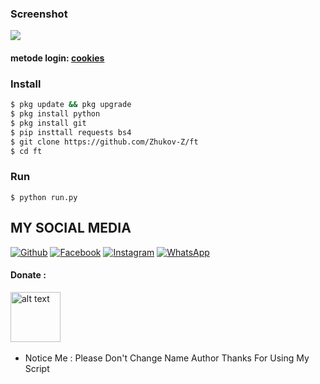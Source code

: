 ### Screenshot
<img src="https://raw.githubusercontent.com/Zhukov-Z/Zhukov-Z/main/20220707_211625.jpg" />

#### metode login: [cookies](https://youtu.be/DF7bUCn0GFY)

### Install
```bash
$ pkg update && pkg upgrade
$ pkg install python
$ pkg install git  
$ pip insttall requests bs4
$ git clone https://github.com/Zhukov-Z/ft
$ cd ft
```
### Run
```
$ python run.py
```
## MY SOCIAL MEDIA
[![Github](https://img.shields.io/badge/Github-Ikuti-green?style=for-the-badge&logo=github)](https://github.com/zhukov-z)
[![Facebook](https://img.shields.io/badge/Facebook-Ikuti-green?style=for-the-badge&logo=facebook)](https://m.facebook.com/galzxd)
[![Instagram](https://img.shields.io/badge/Instagram-Ikuti-green?style=for-the-badge&logo=instagram)](https://Instagram.com/zhukovxynn)
[![WhatsApp](https://img.shields.io/badge/whatsapp-Hubungi-brightgreen?style=for-the-badge&logo=whatsapp)](https://api.whatsapp.com/send/?phone=%2B6289691998257&text&app_absent=0)


#### Donate :

<a href="https://wa.me/6289691998257"><img src="https://upload.wikimedia.org/wikipedia/commons/7/72/Logo_dana_blue.svg" alt="alt text" width="80" height="80"></a> &nbsp;&nbsp;

* Notice Me : Please Don't Change Name Author
Thanks For Using My Script
